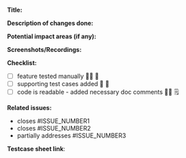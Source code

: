 **Title:**

**Description of changes done:**


**Potential impact areas (if any):**

**Screenshots/Recordings:**

**Checklist:**
- [ ] feature tested manually 👨‍🔬 🧪
- [ ] supporting test cases added 🚀 💼
- [ ] code is readable - added necessary doc comments 👨‍🏭 🗒️

**Related issues:**

- closes #ISSUE_NUMBER1
- closes #ISSUE_NUMBER2
- partially addresses #ISSUE_NUMBER3

**Testcase sheet link**:
